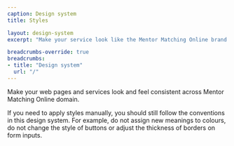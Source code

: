 ```yaml
---
caption: Design system
title: Styles

layout: design-system
excerpt: "Make your service look like the Mentor Matching Online brand with guides for applying layout, typography, colour and images."

breadcrumbs-override: true
breadcrumbs:
- title: "Design system"
  url: "/"
---
```


Make your web pages and services look and feel consistent across Mentor Matching Online domain.

If you need to apply styles manually, you should still follow the conventions in this design system. For example, do not assign new meanings to colours, do not change the style of buttons or adjust the thickness of borders on form inputs.